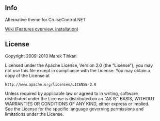Info
--

Alternative theme for CruiseControl.NET

[Wiki (Features overview, installation)](http://wiki.github.com/marektihkan/CC.NET-Kaizen-theme/)

License
--

Copyright 2009-2010 Marek Tihkan

Licensed under the Apache License, Version 2.0 (the "License");
you may not use this file except in compliance with the License.
You may obtain a copy of the License at

    http://www.apache.org/licenses/LICENSE-2.0

Unless required by applicable law or agreed to in writing, software
distributed under the License is distributed on an "AS IS" BASIS,
WITHOUT WARRANTIES OR CONDITIONS OF ANY KIND, either express or implied.
See the License for the specific language governing permissions and
limitations under the License.